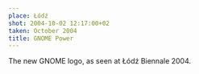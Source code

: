 ```yaml
---
place: Łódź
shot: 2004-10-02 12:17:00+02
taken: October 2004
title: GNOME Power
---
```


The new GNOME logo, as seen at Łódź Biennale 2004.
